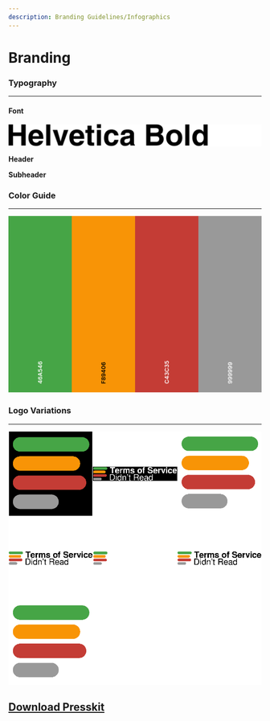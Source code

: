 ```yaml
---
description: Branding Guidelines/Infographics
---
```


# Branding

### Typography <a href="#brandingguidelines-infographics-typography" id="brandingguidelines-infographics-typography"></a>

***

#### Font <a href="#brandingguidelines-infographics-font" id="brandingguidelines-infographics-font"></a>

![](.gitbook/assets/171606066.png)

**Header**



**Subheader**



### Color Guide <a href="#brandingguidelines-infographics-colorguide" id="brandingguidelines-infographics-colorguide"></a>

***

![](.gitbook/assets/171409457.png)

### Logo Variations <a href="#brandingguidelines-infographics-logovariations" id="brandingguidelines-infographics-logovariations"></a>

***

![](.gitbook/assets/171311144.png)

## [Download Presskit](https://s3.tosdr.org/branding/ToSDR.zip) <a href="#brandingguidelines-infographics-downloadpresskit" id="brandingguidelines-infographics-downloadpresskit"></a>
